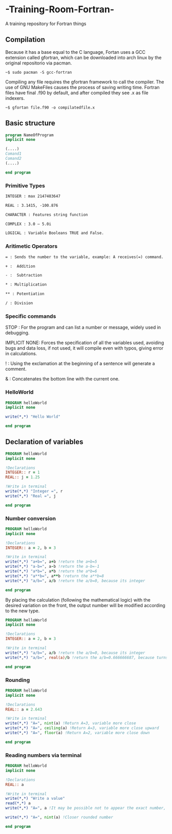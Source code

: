 # -Training-Room-Fortran-
A training repository for Fortran things





## Compilation

Because it has a base equal to the C language, Fortan uses a GCC extension called gfortran, which can be downloaded into arch linux by the original repositorio via pacman.

```shell
~$ sudo pacman -S gcc-fortran
```

Compiling any file requires the gfortran framework to call the compiler. The use of GNU MakeFiles causes the process of saving writing time. Fortran files have final .f90 by default, and after compiled they see .x as file indexers.

```shell
~$ gfortan file.f90 -o compilatedfile.x
```



## Basic structure

```fortran
program NameOfProgram
implicit none

(....)
Comand1
Comand2
(....)

end program
```



### Primitive Types

```reStructuredText
INTEGER : max 2147483647

REAL : 3.1415, -100.876

CHARACTER : Features string function

COMPLEX : 3.0 – 5.0i

LOGICAL : Variable Booleans TRUE and False.
```



### Aritimetic Operators

```reStructuredText
= : Sends the number to the variable, example: A receives(=) command.

+ :  Addition

- :  Subtraction

* : Multiplication

** : Potentiation

/ : Division
```



### Specific commands

STOP <number or message>: For the program and can list a number or message, widely used in debugging.

IMPLICIT NONE: Forces the specification of all the variables used, avoiding bugs and data loss, if not used, it will compile even with typos, giving error in calculations.

! : Using the exclamation at the beginning of a sentence will generate a comment.

& : Concatenates the bottom line with the current one.



### HelloWorld

```fortran
PROGRAM helloWorld
implicit none

write(*,*) "Hello World"

end program
```



## Declaration of variables

```fortran
PROGRAM helloWorld
implicit none

!Declarations
INTEGER:: r = 1
REAL:: j = 1.25

!Write in terminal
write(*,*) "Integer =", r
write(*,*) "Real =", j

end program
```



### Number conversion

```fortran
PROGRAM helloWorld
implicit none

!Declarations
INTEGER:: a = 2, b = 3

!Write in terminal
write(*,*) "a+b=", a+b !return the a+b=5
write(*,*) "a-b=", a-b !return the a-b=-1
write(*,*) "a*b=", a*b !return the a*b=6
write(*,*) "a**b=", a**b !return the a**b=8
write(*,*) "a/b=", a/b !return the a/b=0, because its integer

end program
```

By placing the calculation (following the mathematical logic) with the desired variation on the front, the output number will be modified according to the new type.

```fortran
PROGRAM helloWorld
implicit none

!Declarations
INTEGER:: a = 2, b = 3

!Write in terminal
write(*,*) "a/b=", a/b !return the a/b=0, because its integer
write(*,*) "a/b=", real(a)/b !return the a/b=0.666666687, because turns to real

end program
```



### Rounding

```fortran
PROGRAM helloWorld
implicit none

!Declarations
REAL:: a = 2.643

!Write in terminal
write(*,*) "A=", nint(a) !Return A=3, variable more close
write(*,*) "A=", ceiling(a) !Return A=3, variable more close upward
write(*,*) "A=", floor(a) !Return A=2, variable more close down

end program
```



### Reading numbers via terminal

```fortran
PROGRAM helloWorld
implicit none

!Declarations
REAL:: a

!Write in terminal
write(*,*) "Write a value"
read(*,*) a
write(*,*) "A=", a !It may be possible not to appear the exact number, being necessary rounding

write(*,*) "A=", nint(a) !Closer rounded number

end program
```

